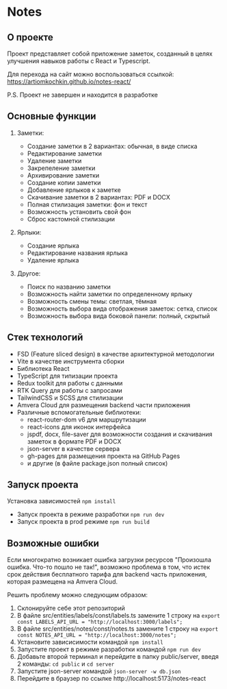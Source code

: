 # Notes

## О проекте
Проект представляет собой приложение заметок, созданный в целях улучшения навыков работы с React и Typescript.

Для перехода на сайт можно воспользоваться ссылкой: https://artiomkochkin.github.io/notes-react/

P.S. Проект не завершен и  находится в разработке

## Основные функции

1. Заметки:
    - Создание заметки в 2 вариантах: обычная, в виде списка
    - Редактирование заметки
    - Удаление заметки
    - Закрепеление заметки
    - Архивирование заметки
    - Создание копии заметки
    - Добавление ярлыков к заметке 
    - Скачивание заметки в 2 вариантах: PDF и DOCX
    - Полная стилизация заметки: фон и текст
    - Возможность установить свой фон
    - Сброс кастомной стилизации

2. Ярлыки:
    - Создание ярлыка
    - Редактирование названия ярлыка
    - Удаление ярлыка

3. Другое:
    - Поиск по названию заметки
    - Возможность найти заметки по определенному ярлыку
    - Возможность смены темы: светлая, тёмная
    - Возможность выбора вида отображения заметок: сетка, список
    - Возможность выбора вида боковой панели: полный, скрытый

## Стек технологий
- FSD (Feature sliced design) в качестве архитектурной методологии
- Vite в качестве инструмента сборки 
- Библиотека React
- TypeScript для типизации проекта
- Redux toolkit для работы с данными
- RTK Query для работы с запросами
- TailwindCSS и SCSS для стилизации
- Amvera Cloud для размещения backend части приложения
- Различные вспомогательные библиотеки:
   - react-router-dom v6 для маршрутизации
   - react-icons для иконок интерфейса
   - jspdf, docx, file-saver для возможности создания и скачивания заметок в формате PDF и DOCX
   - json-server в качестве сервера
   - gh-pages для размещения проекта на GitHub Pages
   - и другие (в файле package.json полный список)

## Запуск проекта

Установка зависимостей `npm install`

- Запуск проекта в режиме разработки `npm run dev`
- Запуск проекта в prod режиме `npm run build`

## Возможные ошибки
Если многократно возникает ошибка загрузки ресурсов "Произошла ошибка. Что-то пошло не так!", возможно проблема в том, что истек срок действия бесплатного тарифа для backend часть приложения, которая размещена на Amvera Cloud. 

Решить проблему можно следующим образом:
1. Склонируйте себе этот репозиторий
2. В файле src/entities/labels/const/labels.ts замените 1 строку на `export const LABELS_API_URL = "http://localhost:3000/labels";`
3. В файле src/entities/notes/const/notes.ts замените 1 строку на `export const NOTES_API_URL = "http://localhost:3000/notes";`
4. Установите зависисимости командой `npm install`
5. Запустите проект в режиме разработки командой `npm run dev`
6. Добавьте второй терминал и перейдите в папку public/server, введя 2 команды: `cd public` и `cd server`
7. Запустите json-server командой `json-server -w db.json`
8. Перейдите в браузер по ссылке http://localhost:5173/notes-react
